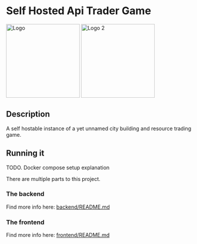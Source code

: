 # Self Hosted Api Trader Game
<div>
<img src="https://user-images.githubusercontent.com/18548570/230724270-427203bb-e61b-4a0e-bae5-7bacafc9c7fb.png" width="200" alt="Logo"/>
<img src="https://user-images.githubusercontent.com/18548570/230724447-a24e0b38-5a28-4d06-bd14-c1124c5d3867.png" width="200" alt="Logo 2"/>
</div>

## Description

A self hostable instance of a yet unnamed city building and resource trading game.

## Running it

TODO. Docker compose setup explanation

There are multiple parts to this project.

### The backend
Find more info here: [backend/README.md](backend/README.md)

### The frontend
Find more info here: [frontend/README.md](frontend/README.md)